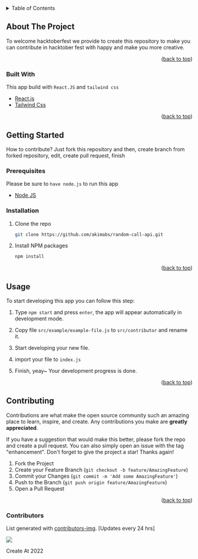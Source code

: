 <div id="top"></div>

<!-- TABLE OF CONTENTS -->
<details>
  <summary>Table of Contents</summary>
  <ol>
    <li>
      <a href="#about-the-project">About The Project</a>
      <ul>
        <li><a href="#built-with">Built With</a></li>
      </ul>
    </li>
    <li>
      <a href="#getting-started">Getting Started</a>
      <ul>
        <li><a href="#prerequisites">Prerequisites</a></li>
        <li><a href="#installation">Installation</a></li>
      </ul>
    </li>
    <li><a href="#usage">Usage</a></li>
  </ol>
</details>

<!-- ABOUT THE PROJECT -->

## About The Project

To welcome hacktoberfest we provide to create this repository to make you can contribute in hacktober fest with happy and make you more creative.

<p align="right">(<a href="#top">back to top</a>)</p>

### Built With

This app build with `React.JS` and `tailwind css`

- [React.js](https://reactjs.org/)
- [Tailwind Css](https://tailwindcss.com/)

<p align="right">(<a href="#top">back to top</a>)</p>

<!-- GETTING STARTED -->

## Getting Started

How to contribute? Just fork this repository and then, create branch from forked repository, edit, create pull request, finish

### Prerequisites

Please be sure to `have node.js` to run this app

- [Node JS](https://nodejs.org/)

### Installation

1. Clone the repo
   ```sh
   git clone https://github.com/akimabs/random-call-api.git
   ```
2. Install NPM packages
   ```sh
   npm install
   ```

<p align="right">(<a href="#top">back to top</a>)</p>

<!-- USAGE EXAMPLES -->

## Usage

To start developing this app you can follow this step:

1. Type `npm start` and press `enter`, the app will appear automatically in development mode.

2. Copy file `src/example/example-file.js` to `src/contributor` and rename it.

3. Start developing your new file.

4. import your file to `index.js`

5. Finish, yeay~ Your development progress is done.

<p align="right">(<a href="#top">back to top</a>)</p>

<!-- CONTRIBUTING -->

## Contributing

Contributions are what make the open source community such an amazing place to learn, inspire, and create. Any contributions you make are **greatly appreciated**.

If you have a suggestion that would make this better, please fork the repo and create a pull request. You can also simply open an issue with the tag "enhancement".
Don't forget to give the project a star! Thanks again!

1. Fork the Project
2. Create your Feature Branch (`git checkout -b feature/AmazingFeature`)
3. Commit your Changes (`git commit -m 'Add some AmazingFeature'`)
4. Push to the Branch (`git push origin feature/AmazingFeature`)
5. Open a Pull Request

<p align="right">(<a href="#top">back to top</a>)</p>

### Contributors

List generated with [contributors-img](https://contrib.rocks). [Updates every 24 hrs]

<a href="https://github.com/akimabs/random-call-api/graphs/contributors">
  <img src="https://contrib.rocks/image?repo=akimabs/random-call-api" />
</a>

Create At 2022
